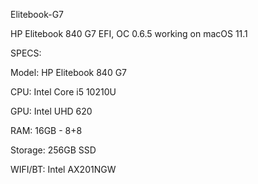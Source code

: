 Elitebook-G7

HP Elitebook 840 G7 EFI, OC 0.6.5 working on macOS 11.1

SPECS:

Model: HP Elitebook 840 G7

CPU: Intel Core i5 10210U

GPU: Intel UHD 620

RAM: 16GB - 8+8

Storage: 256GB SSD

WIFI/BT: Intel AX201NGW